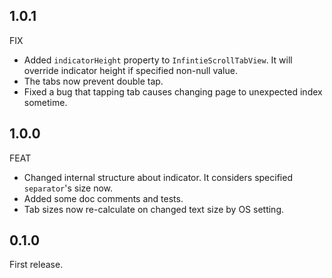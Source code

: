 ## 1.0.1
FIX
- Added `indicatorHeight` property to `InfintieScrollTabView`. It will override indicator height if specified non-null value.
- The tabs now prevent double tap.
- Fixed a bug that tapping tab causes changing page to unexpected index sometime.
## 1.0.0
FEAT
- Changed internal structure about indicator. It considers specified `separator`'s size now.
- Added some doc comments and tests.
- Tab sizes now re-calculate on changed text size by OS setting.

## 0.1.0

First release.